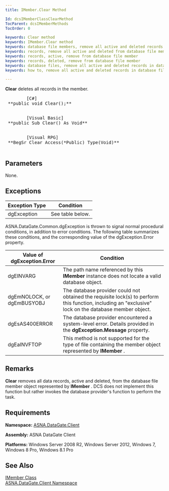 ```yaml
---
title: IMember.Clear Method

Id: dcsIMemberClassClearMethod
TocParent: dcsIMemberMethods
TocOrder: 0

keywords: Clear method
keywords: IMember.Clear method
keywords: database file members, remove all active and deleted records
keywords: records, remove all active and deleted from database file member
keywords: records, active, remove from database file member
keywords: records, deleted, remove from database file member
keywords: database files, remove all active and deleted records in database file member
keywords: how to, remove all active and deleted records in database file member

---
```


**Clear** deletes all records in the member.
<pre class="prettyprint">
        <span class="lang">[C#]</span>
 **public void Clear();** 
      </pre>
<pre class="prettyprint">
        <span class="lang">[Visual Basic] </span>
 **public Sub Clear() As Void** 
      </pre>
<pre class="prettyprint">
        <span class="lang">[Visual RPG]</span>
 **BegSr Clear Access(*Public) Type(Void)** 
      </pre>

## Parameters

None.
## Exceptions



| Exception Type | Condition |
| ---- | ---- |
| dgException | See table below. |



<p>ASNA.DataGate.Common.dgException is thrown to signal normal procedural conditions, in addition to error conditions. The following table summarizes these conditions, and the corresponding value of the <span>dgException.Error</span> property.



| Value of dgException.Error | Condition |
| ---- | ---- |
| <p>dgEINVARG | The path name referenced by this **IMember** instance does not locate a valid database object. |
| dgEmNOLOCK, or dgEmBUSYOBJ | The database provider could not obtained the requisite lock(s) to perform this function, including an "exclusive" lock on the database member object. |
| dgEsAS400ERROR | The database provider encountered a system-level error. Details provided in the **dgException.Message** property. |
| dgEaINVFTOP | This method is not supported for the type of file containing the member object represented by **IMember** . |



## Remarks

**Clear** removes all data records, active and deleted, from the database file member object represented by **IMember** . DCS does not implement this function but rather invokes the database provider's function to perform the task.
## Requirements

<span> **Namespace:** [ASNA.DataGate.Client](datagate-client-namespace.html) </span> 

<span> **Assembly:** ASNA DataGate Client</span> 

<span> **Platforms:** Windows Server 2008 R2, Windows Server 2012, Windows 7, Windows 8 Pro, Windows 8.1 Pro</span>
## See Also


[IMember Class](imember-class.html)
      <br />
[ASNA.DataGate.Client Namespace](datagate-client-namespace.html)

